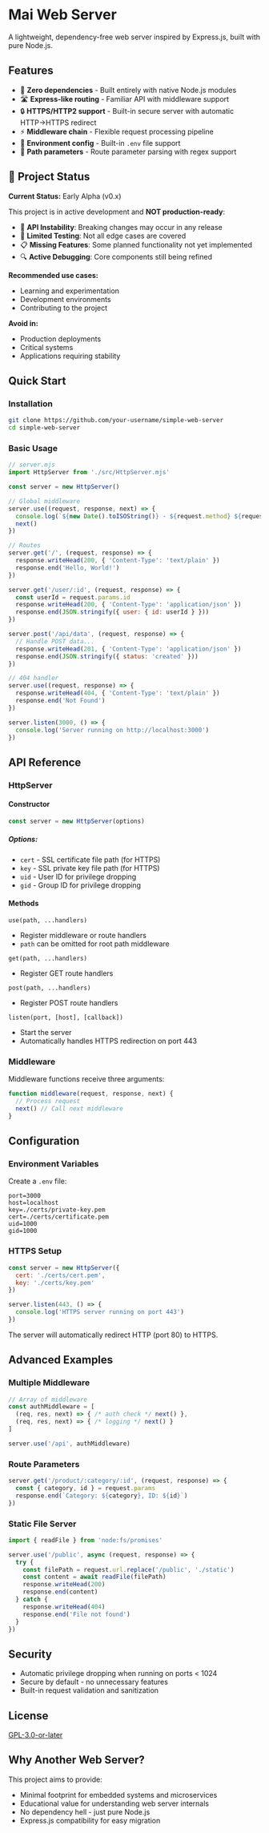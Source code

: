 # Mai Web Server

A lightweight, dependency-free web server inspired by Express.js, built with pure Node.js.

## Features

- 🚀 **Zero dependencies** - Built entirely with native Node.js modules
- 🛣️ **Express-like routing** - Familiar API with middleware support
- 🔒 **HTTPS/HTTP2 support** - Built-in secure server with automatic HTTP→HTTPS redirect
- ⚡ **Middleware chain** - Flexible request processing pipeline
- 📁 **Environment config** - Built-in `.env` file support
- 🎯 **Path parameters** - Route parameter parsing with regex support

## 🚧 Project Status

**Current Status:** Early Alpha (v0.x)

This project is in active development and **NOT production-ready**:

- 🔄 **API Instability**: Breaking changes may occur in any release
- 🐛 **Limited Testing**: Not all edge cases are covered
- 📋 **Missing Features**: Some planned functionality not yet implemented  
- 🔍 **Active Debugging**: Core components still being refined

**Recommended use cases:**
- Learning and experimentation
- Development environments
- Contributing to the project

**Avoid in:**
- Production deployments
- Critical systems
- Applications requiring stability

## Quick Start

### Installation

```bash
git clone https://github.com/your-username/simple-web-server
cd simple-web-server
```

### Basic Usage

```javascript
// server.mjs
import HttpServer from './src/HttpServer.mjs'

const server = new HttpServer()

// Global middleware
server.use((request, response, next) => {
  console.log(`${new Date().toISOString()} - ${request.method} ${request.url}`)
  next()
})

// Routes
server.get('/', (request, response) => {
  response.writeHead(200, { 'Content-Type': 'text/plain' })
  response.end('Hello, World!')
})

server.get('/user/:id', (request, response) => {
  const userId = request.params.id
  response.writeHead(200, { 'Content-Type': 'application/json' })
  response.end(JSON.stringify({ user: { id: userId } }))
})

server.post('/api/data', (request, response) => {
  // Handle POST data...
  response.writeHead(201, { 'Content-Type': 'application/json' })
  response.end(JSON.stringify({ status: 'created' }))
})

// 404 handler
server.use((request, response) => {
  response.writeHead(404, { 'Content-Type': 'text/plain' })
  response.end('Not Found')
})

server.listen(3000, () => {
  console.log('Server running on http://localhost:3000')
})
```

## API Reference

### HttpServer

#### Constructor

```javascript
const server = new HttpServer(options)
```

##### Options:

* `cert` - SSL certificate file path (for HTTPS)
* `key` - SSL private key file path (for HTTPS)
* `uid` - User ID for privilege dropping
* `gid` - Group ID for privilege dropping

#### Methods

`use(path, ...handlers)`
* Register middleware or route handlers
* `path` can be omitted for root path middleware

`get(path, ...handlers)`
* Register GET route handlers

`post(path, ...handlers)`
* Register POST route handlers

`listen(port, [host], [callback])`
* Start the server
* Automatically handles HTTPS redirection on port 443

### Middleware

Middleware functions receive three arguments:

```javascript
function middleware(request, response, next) {
  // Process request
  next() // Call next middleware
}
```

## Configuration

### Environment Variables

Create a `.env` file:

```env
port=3000
host=localhost
key=./certs/private-key.pem
cert=./certs/certificate.pem
uid=1000
gid=1000
```

### HTTPS Setup

```javascript
const server = new HttpServer({
  cert: './certs/cert.pem',
  key: './certs/key.pem'
})

server.listen(443, () => {
  console.log('HTTPS server running on port 443')
})
```

The server will automatically redirect HTTP (port 80) to HTTPS.


## Advanced Examples

### Multiple Middleware

```javascript
// Array of middleware
const authMiddleware = [
  (req, res, next) => { /* auth check */ next() },
  (req, res, next) => { /* logging */ next() }
]

server.use('/api', authMiddleware)
```

### Route Parameters

```javascript
server.get('/product/:category/:id', (request, response) => {
  const { category, id } = request.params
  response.end(`Category: ${category}, ID: ${id}`)
})
```

### Static File Server

```javascript
import { readFile } from 'node:fs/promises'

server.use('/public', async (request, response) => {
  try {
    const filePath = request.url.replace('/public', './static')
    const content = await readFile(filePath)
    response.writeHead(200)
    response.end(content)
  } catch {
    response.writeHead(404)
    response.end('File not found')
  }
})
```

## Security

* Automatic privilege dropping when running on ports < 1024
* Secure by default - no unnecessary features
* Built-in request validation and sanitization

## License

[GPL-3.0-or-later](LICENSE)

## Why Another Web Server?

This project aims to provide:

* Minimal footprint for embedded systems and microservices
* Educational value for understanding web server internals
* No dependency hell - just pure Node.js
* Express.js compatibility for easy migration

